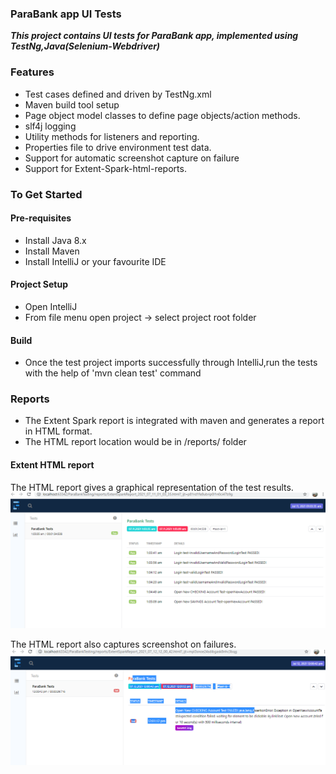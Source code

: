 <h3> ParaBank app UI Tests </h3>
<p>
<i><strong>This project contains UI tests for ParaBank app, implemented using TestNg,Java(Selenium-Webdriver)</strong></i>
</p>

### Features
* Test cases defined and driven by TestNg.xml
* Maven build tool setup
* Page object model classes to define page objects/action methods.
* slf4j logging
* Utility methods for listeners and reporting.
* Properties file to drive environment test data.
* Support for automatic screenshot capture on failure  
* Support for Extent-Spark-html-reports.

### To Get Started
#### Pre-requisites
- Install Java 8.x
- Install Maven
- Install IntelliJ or your favourite IDE

#### Project Setup
- Open IntelliJ
- From file menu open project -> select project root folder

#### Build
- Once the test project imports successfully through IntelliJ,run the tests with the help of 'mvn clean test' command

### Reports
- The Extent Spark report is integrated with maven and generates a report in HTML format.
- The HTML report location would be in /reports/ folder

#### Extent HTML report
The HTML report gives a graphical representation of the test results.
![extent-report-html](readme-files/images/extent_report.png)

The HTML report also captures screenshot on failures.
![extent-report-fail-html](readme-files/images/extent_fail.png)